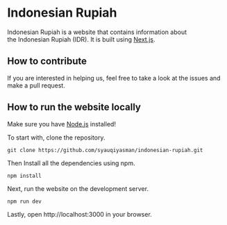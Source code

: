 # Indonesian Rupiah

Indonesian Rupiah is a website that contains information about the Indonesian Rupiah (IDR). It is built using [Next.js](https://nextjs.org).

## How to contribute

If you are interested in helping us, feel free to take a look at the issues and make a pull request.

## How to run the website locally

Make sure you have [Node.js](https://nodejs.org/) installed!

To start with, clone the repository.
```
git clone https://github.com/syauqiyasman/indonesian-rupiah.git
```

Then Install all the dependencies using npm.
```
npm install
```

Next, run the website on the development server.
```
npm run dev
```

Lastly, open http://localhost:3000 in your browser.